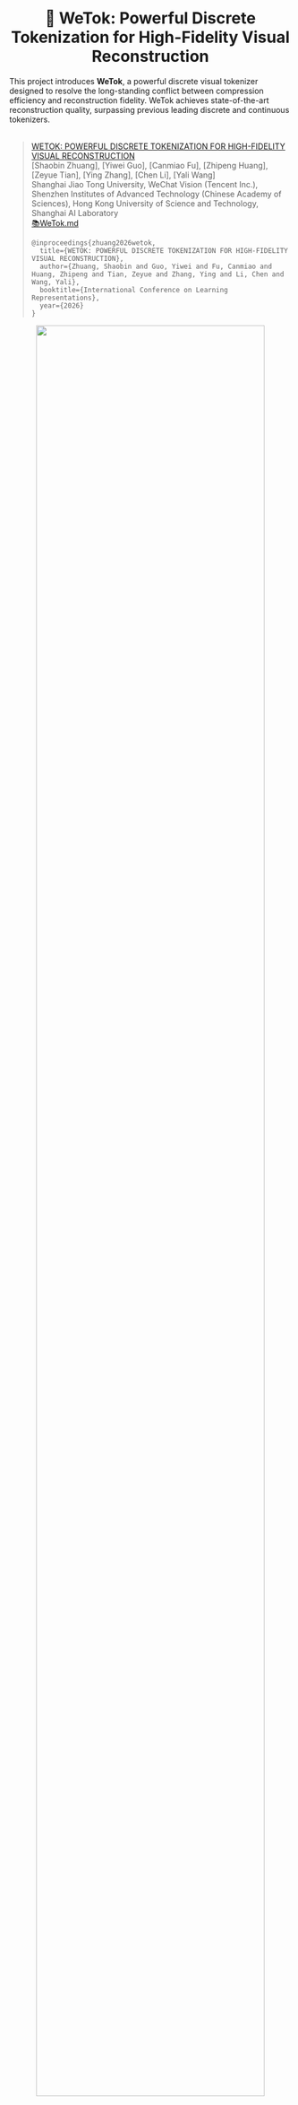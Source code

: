 <div align="center">
<h1>🚀 WeTok: Powerful Discrete Tokenization for High-Fidelity Visual Reconstruction</h1>

</div>

This project introduces **WeTok**, a powerful discrete visual tokenizer designed to resolve the long-standing conflict between compression efficiency and reconstruction fidelity. WeTok achieves state-of-the-art reconstruction quality, surpassing previous leading discrete and continuous tokenizers. <br><br>

> <a href="https://github.com/zhuangshaobin/WeTok">WETOK: POWERFUL DISCRETE TOKENIZATION FOR HIGH-FIDELITY VISUAL RECONSTRUCTION</a><br>
> [Shaobin Zhuang], [Yiwei Guo], [Canmiao Fu], [Zhipeng Huang], [Zeyue Tian], [Ying Zhang], [Chen Li], [Yali Wang]<br>
> Shanghai Jiao Tong University, WeChat Vision (Tencent Inc.), Shenzhen Institutes of Advanced Technology (Chinese Academy of Sciences), Hong Kong University of Science and Technology, Shanghai AI Laboratory<br>
> <a href="./docs/WeTok.md">📚WeTok.md</a>
> ```
> @inproceedings{zhuang2026wetok,
>   title={WETOK: POWERFUL DISCRETE TOKENIZATION FOR HIGH-FIDELITY VISUAL RECONSTRUCTION},
>   author={Zhuang, Shaobin and Guo, Yiwei and Fu, Canmiao and Huang, Zhipeng and Tian, Zeyue and Zhang, Ying and Li, Chen and Wang, Yali},
>   booktitle={International Conference on Learning Representations},
>   year={2026}
> }
> ```

<p align="center">
  <img src="https://i.imgur.com/K3p0pYp.png" width="90%">
  <br>
  <em>WeTok achieves a new state-of-the-art in reconstruction fidelity, surpassing both discrete and continuous tokenizers, while offering high compression ratios.</em>
</p>

## 📰 News
* **[2026.01.28]**:fire::fire::fire: **WeTok is accepted by ICLR 2026.**
* **[2025.12.15]** We release the **WeTok-AR-XL** model, achieving SOTA performance (**2.31 FID**) on ImageNet 256x256 class-conditional generation.
* **[2025.11.20]** We release WeTok tokenizers trained on a 400M general-domain dataset, achieving a record-low zero-shot rFID of **0.12** on ImageNet, surpassing top continuous tokenizers like FLUX-VAE and SD-VAE 3.5.
* **[2025.10.30]** We are excited to release **WeTok**, a powerful discrete tokenizer featuring our novel **Grouped Lookup-Free Quantization (GFQ)** and a **generative decoder**. Code and pretrained models are now available!

## 📖 Implementations

### 🛠️ Installation
- **Env**: We have tested on `Python 3.9+`, `PyTorch 2.0+` and `CUDA 11.8+` (other versions may also be fine).
- **Dependencies**: `pip install -r requirements.txt`

### Datasets

- **Image Dataset (e.g., ImageNet)**

We use ImageNet-1K for in-distribution training and evaluation. The dataset should be organized as follows:
```
imagenet
└── train/
    ├── n01440764
        ├── n01440764_10026.JPEG
        ├── ...
    ├── n01443537
    └── ...
└── val/
    ├── ...
```

- **General-Domain Dataset**

For large-scale pre-training, we recommend organizing the data in the WebDataset `tar` format for efficient loading.
```
general_domain_data
└── dataset_1/
    ├── webdataset
        ├── 00000.tar
        ├── 00001.tar
        └── ...
└── dataset_2/
    ├── webdataset
        ├── 00000.tar
        ├── 00001.tar
        └── ...
```

### ⚡ Training & Evaluation
The detailed scripts for training and evaluation can be found in <a href="docs/WeTok.md">WeTok.md</a>.

## ❤️ Acknowledgement
Our work builds upon the foundations laid by many excellent projects in the field. We would like to thank the authors of [VQGAN](https://github.com/CompVis/taming-transformers), [MAGVIT-v2](https://github.com/google-research/magvit), [Open-MAGVIT2](https://github.com/MCG-NJU/Open-MAGVIT2), [LlamaGen](https://github.com/Vchitect/LlamaGen), and [VideoGPT](https://github.com/wilson1yan/VideoGPT). We also drew inspiration from the methodologies presented in [LFQ](https://arxiv.org/abs/2310.12797), [BSQ](https://arxiv.org/abs/2402.13039), and recent state-of-the-art tokenizers like [FLUX-VAE](https://github.com/black-forest-labs/flux) and [SD-VAE](https://github.com/stability-ai/sd-vae-3-5). We are grateful for their contributions to the community.